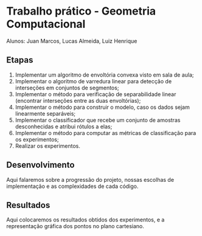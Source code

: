 # Trabalho prático - Geometria Computacional
Alunos: Juan Marcos, Lucas Almeida, Luiz Henrique

## Etapas
1. Implementar um algoritmo de envoltória convexa visto em sala de aula;
1. Implementar o algoritmo de varredura linear para detecção de interseções em  conjuntos de segmentos;
1. Implementar o método para verificação de separabilidade linear (encontrar interseções entre as duas envoltórias);
1. Implementar o método para construir o modelo, caso os dados sejam linearmente separáveis;
1. Implementar o classificador que recebe um conjunto de amostras desconhecidas e atribui rótulos a elas;
1. Implementar o método para computar as métricas de classificação para os 
experimentos;
1. Realizar os experimentos.

## Desenvolvimento
Aqui falaremos sobre a progressão do projeto, nossas escolhas de implementação e as complexidades de cada código.

## Resultados
Aqui colocaremos os resultados obtidos dos experimentos, e a representação gráfica dos pontos no plano cartesiano.